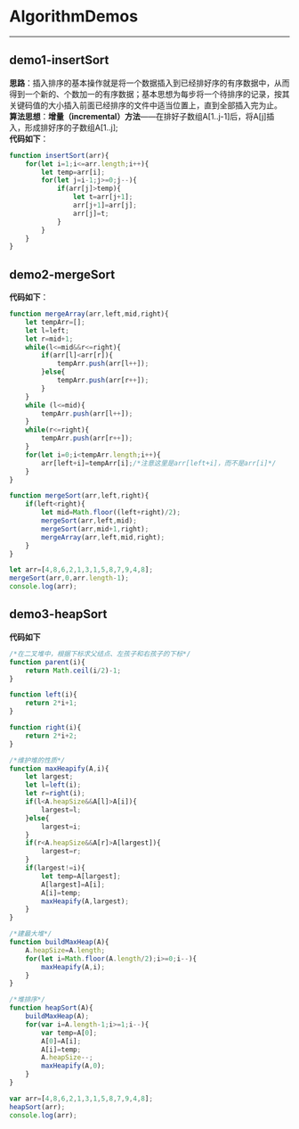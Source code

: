 # AlgorithmDemos
---
## demo1-insertSort
**思路**：插入排序的基本操作就是将一个数据插入到已经排好序的有序数据中，从而得到一个新的、个数加一的有序数据；基本思想为每步将一个待排序的记录，按其关键码值的大小插入前面已经排序的文件中适当位置上，直到全部插入完为止。<br>
**算法思想**：**增量（incremental）方法**——在排好子数组A[1..j-1]后，将A[j]插入，形成排好序的子数组A[1..j];<br>
**代码如下**：
```javascript
function insertSort(arr){
    for(let i=1;i<=arr.length;i++){
        let temp=arr[i];
        for(let j=i-1;j>=0;j--){
            if(arr[j]>temp){
                let t=arr[j+1];
                arr[j+1]=arr[j];
                arr[j]=t;
            }
        }
    }
}
```
## demo2-mergeSort
**代码如下**：
```javascript
function mergeArray(arr,left,mid,right){
    let tempArr=[];
    let l=left;
    let r=mid+1;
    while(l<=mid&&r<=right){
        if(arr[l]<arr[r]){
            tempArr.push(arr[l++]);
        }else{
            tempArr.push(arr[r++]);
        }
    }
    while (l<=mid){
        tempArr.push(arr[l++]);
    }
    while(r<=right){
        tempArr.push(arr[r++]);
    }
    for(let i=0;i<tempArr.length;i++){
        arr[left+i]=tempArr[i];/*注意这里是arr[left+i]，而不是arr[i]*/
    }
}

function mergeSort(arr,left,right){
    if(left<right){
        let mid=Math.floor((left+right)/2);
        mergeSort(arr,left,mid);
        mergeSort(arr,mid+1,right);
        mergeArray(arr,left,mid,right);
    }
}

let arr=[4,8,6,2,1,3,1,5,8,7,9,4,8];
mergeSort(arr,0,arr.length-1);
console.log(arr);
```
## demo3-heapSort
**代码如下**
```javascript
/*在二叉堆中，根据下标求父结点、左孩子和右孩子的下标*/
function parent(i){
	return Math.ceil(i/2)-1;
}

function left(i){
	return 2*i+1;
}

function right(i){
	return 2*i+2;
}

/*维护堆的性质*/
function maxHeapify(A,i){
	let largest;
	let l=left(i);
	let r=right(i);
	if(l<A.heapSize&&A[l]>A[i]){
		largest=l;
	}else{
		largest=i;
	}
	if(r<A.heapSize&&A[r]>A[largest]){
		largest=r;
	}
	if(largest!=i){
		let temp=A[largest];
		A[largest]=A[i];
		A[i]=temp;
		maxHeapify(A,largest);
	}
}

/*建最大堆*/
function buildMaxHeap(A){
	A.heapSize=A.length;
	for(let i=Math.floor(A.length/2);i>=0;i--){
		maxHeapify(A,i);
	}
}

/*堆排序*/
function heapSort(A){
	buildMaxHeap(A);
	for(var i=A.length-1;i>=1;i--){
		var temp=A[0];
		A[0]=A[i];
		A[i]=temp;
		A.heapSize--;
		maxHeapify(A,0);
	}
}

var arr=[4,8,6,2,1,3,1,5,8,7,9,4,8];
heapSort(arr);
console.log(arr);
```

